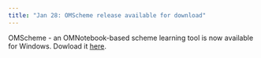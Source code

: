 ```yaml
---
title: "Jan 28: OMScheme release available for download"
---
```

<p>OMScheme - an OMNotebook-based scheme learning tool is now available for Windows. Dowload it <a href="/download/OMScheme-Setup.msi">here</a>.</p>